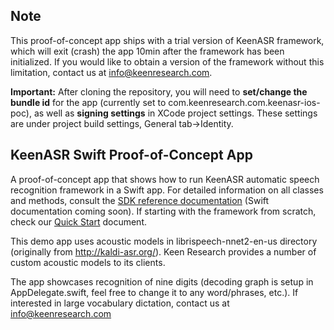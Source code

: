 ## Note

This proof-of-concept app ships with a trial version of KeenASR framework, which will exit (crash) the app 10min after the framework has been initialized. If you would like to obtain a version of the framework without this limitation, contact us at info@keenresearch.com.

**Important:** After cloning the repository, you will need to **set/change the bundle id** for the app (currently set to com.keenresearch.com.keenasr-ios-poc), as well as **signing settings** in XCode project settings. These settings are under project build settings, General tab->Identity.

## KeenASR Swift Proof-of-Concept App

A proof-of-concept app that shows how to run KeenASR automatic speech recognition framework in a Swift app. For detailed information on all classes and methods, consult the [SDK reference documentation](http://keenresearch.com/keenasr-docs) (Swift documentation coming soon). If starting with the framework from scratch, check our [Quick Start](http://keenresearch.com/keenasr-docs/docs/additional-docs/Quick-Start.html) document.

This demo app uses acoustic models in librispeech-nnet2-en-us directory (originally from http://kaldi-asr.org/). Keen Research provides a number of custom acoustic models to its clients.

The app showcases recognition of nine digits (decoding graph is setup in AppDelegate.swift, feel free to change it to any word/phrases, etc.). If interested in large vocabulary dictation, contact us at info@keenresearch.com